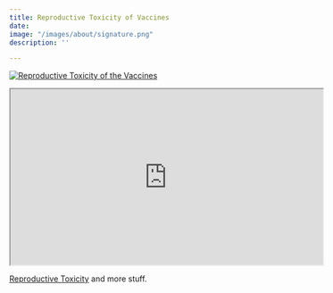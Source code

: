 ```yaml
---
title: Reproductive Toxicity of Vaccines
date: 
image: "/images/about/signature.png"
description: ''

---
```

[![Reproductive Toxicity of the Vaccines](/images/reproductive_toxicity.png)]({https://odysee.com/@DarkHorsePodcastClips:b/informed-consent-and-reproductive:e} "Reproductive Toxicity of the Vaccines")

<iframe id="lbry-iframe" width="560" height="315" src="https://odysee.com/$/embed/informed-consent-and-reproductive/eefdd54bf9bf4a5f773b4ff97c99269f10ba5f05?r=5uYZqkBzzo64MvuKV84qw4op9gUWQmXq" allowfullscreen></iframe>

[Reproductive Toxicity]({https://odysee.com/@DarkHorsePodcastClips:b/informed-consent-and-reproductive:e} "Reproductive Toxicity of the Vaccine") and more stuff.